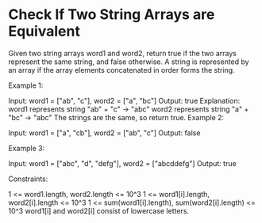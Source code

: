 # Check If Two String Arrays are Equivalent

Given two string arrays word1 and word2, return true if the two arrays represent the same string, and false otherwise.
A string is represented by an array if the array elements concatenated in order forms the string.

Example 1:

Input: word1 = ["ab", "c"], word2 = ["a", "bc"]
Output: true
Explanation:
word1 represents string "ab" + "c" -> "abc"
word2 represents string "a" + "bc" -> "abc"
The strings are the same, so return true.
Example 2:

Input: word1 = ["a", "cb"], word2 = ["ab", "c"]
Output: false

Example 3:

Input: word1  = ["abc", "d", "defg"], word2 = ["abcddefg"]
Output: true

Constraints:

1 <= word1.length, word2.length <= 10^3
1 <= word1[i].length, word2[i].length <= 10^3
1 <= sum(word1[i].length), sum(word2[i].length) <= 10^3
word1[i] and word2[i] consist of lowercase letters.
